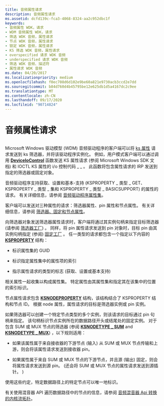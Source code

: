 ```yaml
---
title: 音频属性请求
description: 音频属性请求
ms.assetid: dcfd139c-fca3-4068-8324-aa2c952dbc1f
keywords:
- 音频属性 WDK，请求
- WDM 音频属性 WDK，请求
- 筛选 WDK 音频，属性请求
- 节点 WDK 音频，属性请求
- 锁定 WDK 音频，属性请求
- KS 筛选 WDK 音频，属性请求
- overspecified 请求 WDK 音频
- underspecified 请求 WDK 音频
- 筛选 WDK 音频、描述符
- 属性请求 WDK 音频
ms.date: 04/20/2017
ms.localizationpriority: medium
ms.openlocfilehash: f0ec708d6d102e9be60a821e9730acb3ccd2e7dd
ms.sourcegitcommit: b84d760d4b45795be12e625db1d5a4167dc2c9ee
ms.translationtype: MT
ms.contentlocale: zh-CN
ms.lasthandoff: 09/17/2020
ms.locfileid: "90714824"
---
```

# <a name="audio-property-requests"></a>音频属性请求


## <span id="audio_property_requests"></span><span id="AUDIO_PROPERTY_REQUESTS"></span>


Microsoft Windows 驱动模型 (WDM) 音频驱动程序的客户端可以将 [ks 属性](../stream/ks-properties.md) 请求发送到 ks 筛选器，并将该驱动程序实例化。 例如，用户模式客户端可以通过调用 [**DeviceIoControl**](/windows/win32/api/ioapiset/nf-ioapiset-deviceiocontrol) 函数发送 KS 属性请求 (参阅 Microsoft Windows SDK 文档) 和 IOCTL KS 属性的 i/o 控制代码 \_ \_ 。 此函数将包含属性请求的 IRP 发送到指定的筛选器或固定对象。

音频驱动程序支持获取、设置和基本-支持 (KSPROPERTY \_ 类型 \_ GET、KSPROPERTY \_ 类型 \_ 集和 KSPROPERTY \_ 类型 \_ BASICSUPPORT) 的属性的请求。 有关详细信息，请参阅 [音频驱动程序属性集](./audio-drivers-property-sets.md)。

客户端可以发送对三种属性的请求：筛选器属性、pin 属性和节点属性。 有关详细信息，请参阅 [筛选器、固定和节点属性](filter--pin--and-node-properties.md)。

向筛选器对象发送筛选器属性请求时，客户端将通过其实例句柄来指定目标筛选器 (请参阅 [筛选器工厂](filter-factories.md)) 。 同样，将 pin 属性请求发送到 pin 对象时，目标 pin 由其实例句柄指定 (参阅) [固定工厂](pin-factories.md) 。 任一类型的请求都包含一个指定以下内容的 [**KSPROPERTY**](/previous-versions/ff564262(v=vs.85)) 结构：

-   标识属性集的 GUID

-   标识指定属性集中的属性项的索引

-   指示属性请求的类型的标志 (获取、设置或基本支持) 

相关属性一起收集以构成属性集。 特定属性由其属性集和指定其在该集中的位置的索引标识。

节点属性请求包含 [**KSNODEPROPERTY**](/windows-hardware/drivers/ddi/ksmedia/ns-ksmedia-ksnodeproperty) 结构，该结构结合了 KSPROPERTY 结构和节点 ID。 根据 node 属性，属性请求的目标是筛选器实例或 pin 实例。

如果筛选器可以创建一个特定节点类型的多个实例，则该请求的目标通过 pin 句柄来指定。 该句柄标识节点实例所在的数据路径开头或结尾处的固定实例。 对于包含 SUM 或 MUX 节点的筛选器 (参阅 [**KSNODETYPE \_ SUM**](./ksnodetype-sum.md) and [**KSNODETYPE \_ MUX**](./ksnodetype-mux.md)) ，以下规则适用：

-   如果该属性属于来自接收器的下游节点 (输入) 从 SUM 或 MUX 节点传输和上游，则会将该属性请求发送到接收器 pin。

-   如果属性属于来自 SUM 或 MUX 节点的下游节点，并且源 (输出) 固定，则会将属性请求发送到源 pin。  (还会将 SUM 或 MUX 节点的属性请求发送到源插针。 ) 

使用这些约定，特定数据路径上的特定节点可以唯一地标识。

有关使用混音器 API 遍历数据路径中的节点的信息，请参阅 [音频混音器 Api 转换的内核流拓扑](kernel-streaming-topology-to-audio-mixer-api-translation.md)。

 

